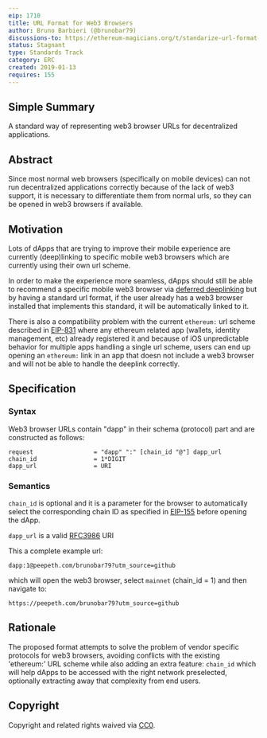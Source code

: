 ```yaml
---
eip: 1710
title: URL Format for Web3 Browsers
author: Bruno Barbieri (@brunobar79)
discussions-to: https://ethereum-magicians.org/t/standarize-url-format-for-web3-browsers/2422
status: Stagnant
type: Standards Track
category: ERC
created: 2019-01-13
requires: 155
---
```


## Simple Summary

A standard way of representing web3 browser URLs for decentralized applications.

## Abstract

Since most normal web browsers (specifically on mobile devices) can not run decentralized applications correctly because of the lack of web3 support, it is necessary to differentiate them from normal urls, so they can be opened in web3 browsers if available.

## Motivation

Lots of dApps that are trying to improve their mobile experience are currently (deep)linking to specific mobile web3 browsers which are currently using their own url scheme.

In order to make the experience more seamless, dApps should still be able to recommend a specific mobile web3 browser via [deferred deeplinking](https://en.wikipedia.org/wiki/Deferred_deep_linking) but by having a standard url format, if the user already has a web3 browser installed that implements this standard, it will be automatically linked to it.

There is also a compatibility problem with the current `ethereum:` url scheme described in [EIP-831](./erc-831.md) where any ethereum related app (wallets, identity management, etc) already registered it and because of iOS unpredictable behavior for multiple apps handling a single url scheme, users can end up opening an `ethereum:` link in an app that doesn not include a web3 browser and will not be able to handle the deeplink correctly.

## Specification

### Syntax

Web3 browser URLs contain "dapp" in their schema (protocol) part and are constructed as follows:

    request                 = "dapp" ":" [chain_id "@"] dapp_url
    chain_id                = 1*DIGIT
    dapp_url                = URI

### Semantics

`chain_id` is optional and it is a parameter for the browser to automatically select the corresponding chain ID as specified in [EIP-155](./erc-155.md) before opening the dApp.

`dapp_url` is a valid [RFC3986](https://www.ietf.org/rfc/rfc3986.txt) URI

This a complete example url:

`dapp:1@peepeth.com/brunobar79?utm_source=github`

which will open the web3 browser, select `mainnet` (chain_id = 1) and then navigate to:

`https://peepeth.com/brunobar79?utm_source=github`

## Rationale

The proposed format attempts to solve the problem of vendor specific protocols for web3 browsers, avoiding conflicts with the existing 'ethereum:' URL scheme while also adding an extra feature: `chain_id` which will help dApps to be accessed with the right network preselected, optionally extracting away that complexity from end users.

## Copyright

Copyright and related rights waived via [CC0](../LICENSE.md).
